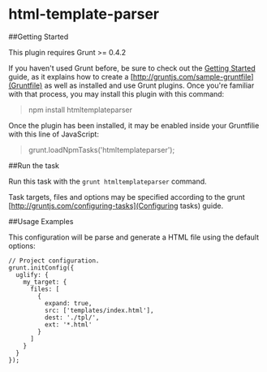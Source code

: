 # html-template-parser

##Getting Started

This plugin requires Grunt >= 0.4.2

If you haven't used Grunt before, be sure to check out the [Getting Started](http://gruntjs.com/getting-started) guide, as it explains how to create a [http://gruntjs.com/sample-gruntfile](Gruntfile) as well as installed and use Grunt plugins. Once you're familiar with that process, you may install this plugin with this command:

>npm install htmltemplateparser

Once the plugin has been installed, it may be enabled inside your Gruntfilie with this line of JavaScript:

>grunt.loadNpmTasks('htmltemplateparser');


##Run the task


Run this task with the `grunt htmltemplateparser` command.

Task targets, files and options may be specified according to the grunt [http://gruntjs.com/configuring-tasks](Configuring tasks) guide.

##Usage Examples

This configuration will be parse and generate a HTML file using the default options:

```
// Project configuration. 
grunt.initConfig({
  uglify: {
    my_target: {
      files: [
        {
          expand: true,
          src: ['templates/index.html'],
          dest: './tpl/',
          ext: '*.html'
        }
      ]
    }
  }
});
```
